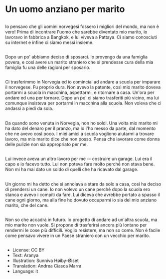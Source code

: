 # Un uomo anziano per marito

##
Io pensavo che gli uomini norvegesi fossero i migliori del mondo, ma non è vero! Prima di incontrare l'uomo che sarebbe diventato mio marito, io lavoravo in fabbrica a Bangkok, e lui viveva a Pattaya. Ci siamo conosciuti su internet e infine ci siamo messi insieme.

##
Dopo un po' abbiamo deciso di sposarci. Io provengo da una famiglia povera, e così avere un marito straniero che si prendesse cura della mia famiglia fu una delle ragioni per sposarlo.

##
Ci trasferimmo in Norvegia ed io cominciai ad andare a scuola per imparare il norvegese. Fu proprio dura. Non avevo la patente, così mio marito doveva portarmi a scuola in macchina, aspettarmi, e ritornare a casa. Un'ora per andare ed una per tornare. Dopo un po' ci siamo trasferiti più vicino, ma lui comunque insisteva per portarmi in macchina alla scuola. Non voleva che ci andassi a piedi da sola.

##
Da quando sono venuta in Norvegia, non ho soldi. Una volta mio marito mi ha dato del denaro per il pranzo, ma io l'ho messo da parte, dal momento che ne avevo così poco. I miei amici a scuola vogliono aiutarmi a trovare lavoro, ma mio marito dice che non posso. Pensa che lavorare come donna delle pulizie non sia appropriato per me.

##
Lui invece aveva un altro lavoro per me -- costruire un garage. Lui era il capo e io facevo tutto. Lui non poteva fare molto perché non stava bene. Non mi ha mai dato un soldo di quelli che ha ricavato dal garage.

##
Un giorno mi ha detto che si annoiava a stare da solo a casa, così ha deciso di prendersi un cane. Io non volevo un cane perchè dopo la scuola ero stanca e avevo i compiti da fare. Lui diceva che avrebbe portato a spasso il cane ogni giorno, ma alla fine ho dovuto occuparmi io sia del mio anziano marito, che del cane.

##
Non so che accadrà in futuro. Io progetto di andare ad un'altra scuola, ma mio marito non vuole. Si propone di trasferirsi ancora più lontano per rendermi le cose più difficili. Voglio resistere, ma non so come. Non è facile come pensavo vivere in un Paese straniero con un vecchio per marito.

##
* License: CC BY
* Text: Aranya
* Illustration: Sunniva Høiby-Øiset
* Translation: Andrea Ciasca Marra
* Language: it
